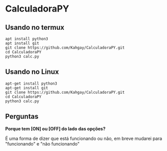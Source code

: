 # CalculadoraPY

## Usando no termux

```
apt install python3
apt install git
git clone https://github.com/Kahgay/CalculadoraPY.git
cd CalculadoraPY
python3 calc.py
```

## Usando no Linux

```
apt-get install python3
apt-get install git
git clone https://github.com/Kahgay/CalculadoraPY.git
cd CalculadoraPY
python3 calc.py
```

## Perguntas

**Porque tem [ON] ou [OFF] do lado das opções?**

É uma forma de dizer que está funcionando ou não, em breve mudarei para "funcionando" e "não funcionando"
